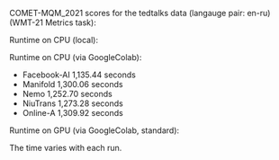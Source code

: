 COMET-MQM_2021 scores for the tedtalks data (langauge pair: en-ru)(WMT-21 Metrics task):

Runtime on CPU (local):

Runtime on CPU (via GoogleColab):

- Facebook-AI 1,135.44 seconds
- Manifold 1,300.06 seconds
- Nemo 1,252.70 seconds
- NiuTrans 1,273.28 seconds
- Online-A 1,309.92 seconds

Runtime on GPU (via GoogleColab, standard):

The time varies with each run.
